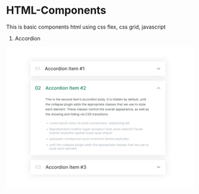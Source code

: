 # HTML-Components
This is basic components html using css flex, css grid, javascript

1. Accordion
<img src="01-accordion.png" alt="accordion sample" />
